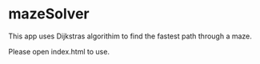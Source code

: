 # mazeSolver
This app uses Dijkstras algorithim to find the fastest path through a maze.

Please open index.html to use.
